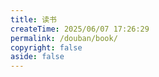 ```yaml
---
title: 读书
createTime: 2025/06/07 17:26:29
permalink: /douban/book/
copyright: false
aside: false
---
```



<idouban type="book" douban-id="263165274" />
